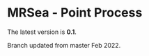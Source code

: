 
<!-- README.md is generated from README.Rmd. Please edit that file -->

# MRSea - Point Process

The latest version is **0.1**.

Branch updated from master Feb 2022.  

<!-- The MRSea packages allows the fitting of **spatially adaptive regression splines using SALSA**. -->
<!-- It was developed to examine animal survey data for signs of changes in animal abundance and distribution following marine renewables development. However the methods are suitable for a wide range of applications. -->
<!-- The functions of this package can be used to analyse segmented line transect (alongside the `mrds` package) or digital aerial data. The package includes functions for fitting spatially adaptive one and 2D smoothers using SALSA and CReSS. Euclidean or Geodesic distances can be used to underpin the smoothed 2D surface and a choice of Gaussian or exponential radial basis functions are available.  Non-parametric bootstrapping is available to estimate uncertainty. Several model assessment tools are also available. Recent updates include the direct estimation of robust standard errors, given a panel structure. -->
<!-- ## Installation -->
<!-- You can install the latest bugfix release of MRSea from [GitHub](https://github.com/lindesaysh/MRSea) with: -->
<!-- ```{r gh-bugfix-installation, eval = FALSE} -->
<!-- # install.packages("devtools") -->
<!-- devtools::install_github("lindesaysh/MRSea", ref="stable") -->
<!-- ``` -->
<!-- You can install the development version of MRSea from [GitHub](https://github.com/lindesaysh/MRSea) with: -->
<!-- ```{r gh-installation, eval = FALSE} -->
<!-- devtools::install_github("lindesaysh/MRSea", ref="master") -->
<!-- ``` -->
<!-- The package may also be downloaded as a `.zip` or `.tar.gz` from the latest release -->
<!-- ## Documentation -->
<!-- There are two vignettes available with the package: -->
<!-- + Statistical Modelling of bird and cetacean distributions in offshore renewables development areas -->
<!--     - This vignette takes you through a line transect data example with both one and two dimensional smooth terms and a spatial interaction with construction phase. -->
<!-- + MRSea: 2D Interaction Example -->
<!--     - This vignette shows an alternative way to specify knots in the interaction term. -->
<!--     - It is particularly useful if the survey areas between levels differ. -->
<!-- These are available here:  -->
<!-- + PDF/html versions on [Github](https://github.com/lindesaysh/MRSea/tree/master/inst/docs) -->
<!-- + or `browseVignettes(package='MRSea')` if you installed from the `.tar.gz` in the latest release. -->
